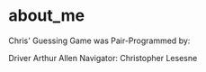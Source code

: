 # about_me

Chris' Guessing Game was Pair-Programmed by:

Driver Arthur Allen
Navigator: Christopher Lesesne
